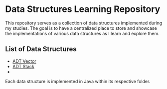 # Data Structures Learning Repository


This repository serves as a collection of data structures implemented during my studies. The goal is to have a centralized place to store and showcase the implementations of various data structures as I learn and explore them.

## List of Data Structures

- [ADT Vector](https://github.com/lfernando-cn/data-structures-examples/blob/main/AbstractDataType-Vector/src/ADTVector.java)
- [ADT Stack](https://github.com/lfernando-cn/data-structures-examples/blob/main/AbstractDataType-Stack/src/Stack.java)
- <!-- Add more as you implement -->

Each data structure is implemented in Java within its respective folder.




